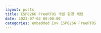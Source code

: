 ```yaml
---
layout: posts
title: ESP8266 FreeRTOS 개발 환경 세팅
date: 2023-07-02 00:00:00
categories: embedded Env ESP8266 FreeRTOS
---
```

